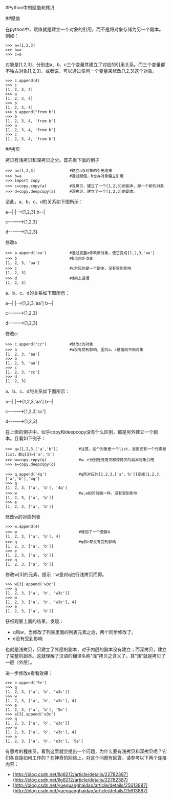 #Python中的赋值和拷贝

##赋值

在python中，赋值就是建立一个对象的引用，而不是将对象存储为另一个副本。例如：

    >>> a=[1,2,3]
    >>> b=a
    >>> c=a

对象是[1,2,3]，分别由a、b、c三个变量其建立了对应的引用关系。而三个变量都不独占对象[1,2,3]，或者说，可以通过任何一个变量来修改[1,2,3]这个对象。

    >>> c.append(4)
    >>> c
    [1, 2, 3, 4]
    >>> a
    [1, 2, 3, 4]
    >>> b
    [1, 2, 3, 4]
    >>> b.append("from b")
    >>> b
    [1, 2, 3, 4, 'from b']
    >>> a
    [1, 2, 3, 4, 'from b']
    >>> c
    [1, 2, 3, 4, 'from b']

##拷贝

拷贝有浅拷贝和深拷贝之分。首先看下面的例子

    >>> a=[1,2,3]               #建立a与对象的引用连接
    >>> b=a                     #通过赋值，b也与对象建立引用
    >>> import copy
    >>> c=copy.copy(a)          #浅拷贝，建立了一个[1,2,3]的副本，即一个新的对象
    >>> d=copy.deepcopy(a)      #深拷贝，建立了一个[1,2,3]的副本。

至此，a、b、c、d的关系如下图所示：

a--|
   |-->[1,2,3] 
b--|

c----->[1,2,3]

d----->[1,2,3]

修改a

    >>> a.append('aa')          #通过变量a修改原对象，使它变成[1,2,3,'aa']
    >>> b                       #b也同步改变
    [1, 2, 3, 'aa']
    >>> c                       #c对应的是一个副本，没有受到影响
    [1, 2, 3]
    >>> d                       #d同上道理
    [1, 2, 3]

a、b、c、d的关系如下图所示：

a--|
   |-->[1,2,3,'aa'] 
b--|

c----->[1,2,3]

d----->[1,2,3]

修改c:

    >>> c.append("cc")          #修改c的对象
    >>> a                       #a没有受到影响，因为a、c是指向不同对象
    [1, 2, 3, 'aa']
    >>> b
    [1, 2, 3, 'aa']
    >>> c
    [1, 2, 3, 'cc']
    >>> d
    [1, 2, 3]

a、b、c、d的关系如下图所示：

a--|
   |-->[1,2,3,'aa'] 
b--|

c----->[1,2,3,'cc']

d----->[1,2,3]

在上面的例子中，似乎copy和deepcopy没有什么区别，都是另外建立一个副本。且看如下例子：

    >>> q=[1,2,3,['a','b']]         #注意，这个对象是一个list，里面还有一个元素是list，即q[3]=['a','b']
    >>> w=copy.copy(q)              #w、e分别是浅拷贝和深拷贝的副本对象引用
    >>> e=copy.deepcopy(q)
    
    >>> q.append('4q')              #q所对应的[1,2,3,['a','b']]变成[1,2,3,['a','b'],'4q']
    >>> q
    [1, 2, 3, ['a', 'b'], '4q']
    >>> w                           #w,e如同前面一样，没有受到影响
    [1, 2, 3, ['a', 'b']]
    >>> e
    [1, 2, 3, ['a', 'b']]

修改w的对应列表

    >>> w.append(4)
    >>> w                           #增加了一个整数4
    [1, 2, 3, ['a', 'b'], 4]
    >>> q                           #q和e都没有受到影响
    [1, 2, 3, ['a', 'b']]
    >>> e
    [1, 2, 3, ['a', 'b']]
    >>> q
    [1, 2, 3, ['a', 'b']]

修改w[3]的元素，提示：w是对q进行浅拷贝而得。

    >>> w[3].append('w3c')
    >>> q
    [1, 2, 3, ['a', 'b', 'w3c']]
    >>> w                               
    [1, 2, 3, ['a', 'b', 'w3c'], 4]
    >>> e
    [1, 2, 3, ['a', 'b']]

仔细观察上面的结果，发现：

- q和w，当修改了列表里面的列表元素之后，两个同步修改了。
- e没有受到影响

也就是浅拷贝，只建立了外层的副本，对于内层的副本没有建立；而深拷贝，建立了完整的副本。这就理解了汉语的翻译名称“浅”拷贝之含义了，其“浅”就是拷贝了一层（外层）。

进一步修改e看看效果：

    >>> e.append('5e')
    >>> q
    [1, 2, 3, ['a', 'b', 'w3c']]
    >>> w
    [1, 2, 3, ['a', 'b', 'w3c'], 4]
    >>> e
    [1, 2, 3, ['a', 'b'], '5e']
    >>> e[3].append('e3c')
    >>> q
    [1, 2, 3, ['a', 'b', 'w3c']]
    >>> w
    [1, 2, 3, ['a', 'b', 'w3c'], 4]
    >>> e
    [1, 2, 3, ['a', 'b', 'e3c'], '5e']
 
有思考的程序员，看到这里就会提出一个问题，为什么要有浅拷贝和深拷贝呢？它们各自是如何工作的？在神奇的网络上，对这个问题有回答，请参考以下两个连接内容：

- [http://blog.csdn.net/llg8212/article/details/22782387](http://blog.csdn.net/llg8212/article/details/22782387)
- [http://blog.csdn.net/yueguanghaidao/article/details/25613887](http://blog.csdn.net/yueguanghaidao/article/details/25613887)

